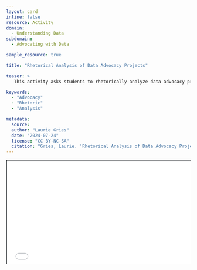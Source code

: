 ```yaml
---
layout: card
inline: false
resource: Activity
domain:
  - Understanding Data
subdomain:
  - Advocating with Data

sample_resource: true

title: "Rhetorical Analysis of Data Advocacy Projects"

teaser: >
   This activity asks students to rhetorically analyze data advocacy projects in order to deepen their understanding of how data advocacy projects are tailored to address specific rhetorical situations and designed differently to address those situations.

keywords:
  - "Advocacy"
  - "Rhetoric"
  - "Analysis"

metadata:
  source:  
  author: "Laurie Gries"
  date: "2024-07-24"
  license: "CC BY-NC-SA"
  citation: "Gries, Laurie. ‘Rhetorical Analysis of Data Advocacy Projects’ (lesson plan). Data Advocacy 4 All, University of Colorado. 24 July 2024."
---
```


<div style="position: relative; padding-bottom: 56.25%; height: 0; overflow: hidden;"><iframe src="../assets/pdf/Rhetorical Analysis of Data Advocacy Projects.pdf" width="100%" title="Rhetorical Analysis of Data Advocacy Projects" style="border:2px #323639 solid; position: absolute; top: 0; left: 0; right: 0; bottom: 0; height: 100%; max-width: 100%;"></iframe></div>
